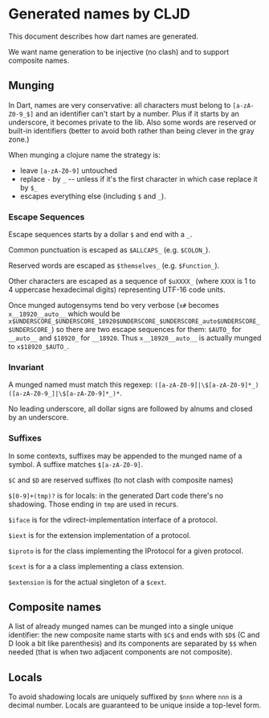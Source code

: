 # Generated names by CLJD

This document describes how dart names are generated.

We want name generation to be injective (no clash) and to support composite names.

## Munging
In Dart, names are very conservative: all characters must belong to `[a-zA-Z0-9_$]` and an identifier can't start by a number.
Plus if it starts by an underscore, it becomes private to the lib. Also some words are reserved or built-in identifiers (better to avoid both rather than being clever in the gray zone.)

When munging a clojure name the strategy is:
 * leave `[a-zA-Z0-9]` untouched
 * replace `-` by `_` -- unless if it's the first character in which case replace it by `$_`
 * escapes everything else (including `$` and `_`).

### Escape Sequences
Escape sequences starts by a dollar `$` and end with a `_`.

Common punctuation is escaped as `$ALLCAPS_` (e.g. `$COLON_`).

Reserved words are escaped as `$themselves_` (e.g. `$Function_`).

Other characters are escaped as a sequence of `$uXXXX_` (where `XXXX` is 1 to 4 uppercase hexadecimal digits) representing UTF-16 code units.

Once munged autogensyms tend bo very verbose (`x#` becomes `x__18920__auto__` which would be `x$UNDERSCORE_$UNDERSCORE_18920$UNDERSCORE_$UNDERSCORE_auto$UNDERSCORE_$UNDERSCORE_`) so there are two escape sequences for them: `$AUTO_` for `__auto__` and `$18920_` for `__18920`. Thus `x__18920__auto__` is actually munged to `x$18920_$AUTO_`.

### Invariant
A munged named must match this regexep: `([a-zA-Z0-9]|\$[a-zA-Z0-9]*_)([a-zA-Z0-9_]|\$[a-zA-Z0-9]*_)*`.

No leading underscore, all dollar signs are followed by alnums and closed by an underscore.

### Suffixes

In some contexts, suffixes may be appended to the munged name of a symbol. A suffixe matches `$[a-zA-Z0-9]`.

`$C` and `$D` are reserved suffixes (to not clash with composite names)

`$[0-9]+(tmp)?` is for locals: in the generated Dart code there's no shadowing. Those ending in `tmp` are used in recurs.

`$iface` is for the vdirect-implementation interface of a protocol.

`$iext` is for the extension implementation of a protocol.

`$iproto` is for the class implementing the IProtocol for a given protocol.

`$cext` is for a a class implementing a class extension.

`$extension` is for the actual singleton of a `$cext`.

## Composite names

A list of already munged names can be munged into a single unique identifier: the new composite name starts with `$C$` and ends with `$D$` (C and D look a bit like parenthesis) and its components are separated by `$$` when needed (that is when two adjacent components are not composite).

## Locals
To avoid shadowing locals are uniquely suffixed by `$nnn` where `nnn` is a decimal number.
Locals are guaranteed to be unique inside a top-level form.

